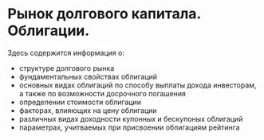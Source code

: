# Рынок долгового капитала. Облигации.
Здесь содержится информация о:

- структуре долгового рынка
- фундаментальных свойствах облигаций
- основных видах облигаций по способу выплаты дохода инвесторам, а также по возможности досрочного погашения
- определении стоимости облигации
- факторах, влияющих на цену облигации
- различных видах доходности купонных и бескупоных облигаций
- параметрах, учитваемых при присвоении облигациям рейтинга
